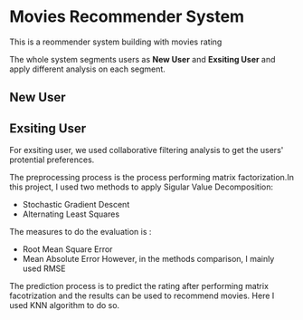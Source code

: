 # Movies Recommender System

This is a reommender system building with movies rating

The whole system segments users as **New User** and **Exsiting User** and apply different analysis on each segment.

## New User

## Exsiting User
For exsiting user, we used collaborative filtering analysis to get the users' protential preferences.

The preprocessing process is the process performing matrix factorization.In this project, I used two methods to apply Sigular Value Decomposition:

 + Stochastic Gradient Descent
 + Alternating Least Squares

The measures to do the evaluation is :
 + Root Mean Square Error
 + Mean Absolute Error
However, in the methods comparison, I mainly used RMSE

The prediction process is to predict the rating after performing matrix facotrization and the results can be used to recommend movies. Here I used KNN algorithm to do so.
